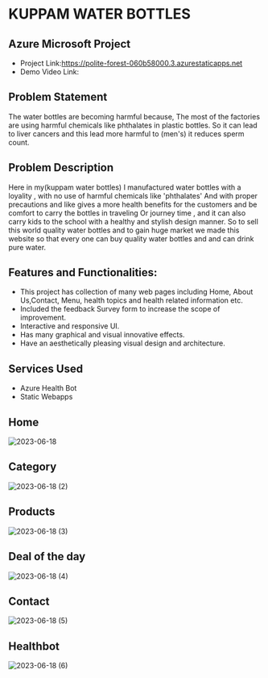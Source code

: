 # KUPPAM WATER BOTTLES
## Azure  Microsoft Project
- Project Link:https://polite-forest-060b58000.3.azurestaticapps.net
- Demo Video Link:
## Problem Statement
The water bottles are becoming harmful because, The most of the factories are using harmful chemicals like phthalates in plastic bottles. So it can lead to liver cancers  and this lead more harmful to (men's) it reduces sperm count. 
## Problem Description
Here in my(kuppam water bottles) I manufactured water bottles with a loyality , with no use of harmful chemicals like 'phthalates' And with proper precautions and like gives a more health benefits for the customers and be comfort to carry the bottles in traveling Or journey time , and it can also carry kids to the school with a healthy and stylish design manner.
So to sell this world quality water bottles and to gain huge market we made this website so that every one can buy quality water bottles and and can drink pure water.
## Features and Functionalities:
- This project has collection of many web pages including Home, About Us,Contact, Menu, health topics and health related information etc.
- Included the feedback Survey form to increase the scope of improvement.
- Interactive and responsive UI.
- Has many graphical and visual innovative effects.
- Have an aesthetically pleasing visual design and architecture.

## Services Used
- Azure Health Bot
- Static Webapps
## Home
![2023-06-18](https://github.com/muyeen2002/kuppamwaterbottles/assets/126650961/128781e5-1678-477b-a3d3-a3812e1a00bd)
## Category
![2023-06-18 (2)](https://github.com/muyeen2002/kuppamwaterbottles/assets/126650961/3a57fcb8-58e8-4476-b7f8-061d56ca5575)
## Products
![2023-06-18 (3)](https://github.com/muyeen2002/kuppamwaterbottles/assets/126650961/c69b8574-2703-45f2-9705-57c0af177e80)
## Deal of the day
![2023-06-18 (4)](https://github.com/muyeen2002/kuppamwaterbottles/assets/126650961/dd32e4a8-ab6b-4bc6-8ba5-57237692eebf)
## Contact
![2023-06-18 (5)](https://github.com/muyeen2002/kuppamwaterbottles/assets/126650961/e5dd3c71-8904-401b-b5c5-5553445c3eaf)
## Healthbot
![2023-06-18 (6)](https://github.com/muyeen2002/kuppamwaterbottles/assets/126650961/f79b5577-c00b-419e-92be-01b3b9366119)

